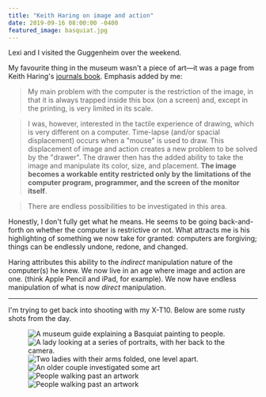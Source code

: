 ```yaml
---
title: "Keith Haring on image and action"
date: 2019-09-16 08:00:00 -0400
featured_image: basquiat.jpg
---
```


Lexi and I visited the Guggenheim over the weekend.

My favourite thing in the museum wasn't a piece of art—it was a page from Keith Haring's [journals book](http://www.haring.com/!/archives/journals). Emphasis added by me:

> My main problem with the computer is the restriction of the image, in that it is always trapped inside this box (on a screen) and, except in the printing, is very limited in its scale.

> I was, however, interested in the tactile experience of drawing, which is very different on a computer. Time-lapse (and/or spacial displacement) occurs when a "mouse" is used to draw. This displacement of image and action creates a new problem to be solved by the "drawer". The drawer then has the added ability to take the image and manipulate its color, size, and placement. **The image becomes a workable entity restricted only by the limitations of the computer program, programmer, and the screen of the monitor itself**.

> There are endless possibilities to be investigated in this area.

Honestly, I don't fully get what he means. He seems to be going back-and-forth on whether the computer is restrictive or not. What attracts me is his highlighting of something we now take for granted: computers are forgiving; things can be endlessly undone, redone, and changed.

Haring attributes this ability to the _indirect_ manipulation nature of the computer(s) he knew. We now live in an age where image and action are one. (think Apple Pencil and iPad, for example). We now have endless manipulation of what is now _direct_ manipulation.

<hr>

I'm trying to get back into shooting with my X-T10. Below are some rusty shots from the day.

<figure>
    <img src="https://ik.imagekit.io/dw/notes/keith-haring-on-image-and-action/basquiat.jpg" alt="A museum guide explaining a Basquiat painting to people.">
    <img src="https://ik.imagekit.io/dw/notes/keith-haring-on-image-and-action/framed.jpg" alt="A lady looking at a series of portraits, with her back to the camera.">
    <img src="https://ik.imagekit.io/dw/notes/keith-haring-on-image-and-action/arms-crossed.jpg" alt="Two ladies with their arms folded, one level apart.">
    <img src="https://ik.imagekit.io/dw/notes/keith-haring-on-image-and-action/couple.jpg" alt="An older couple investigated some art">
    <img src="https://ik.imagekit.io/dw/notes/keith-haring-on-image-and-action/gunpowder.jpg" alt="People walking past an artwork">
    <img src="https://ik.imagekit.io/dw/notes/keith-haring-on-image-and-action/yellow.jpg" alt="People walking past an artwork">
</figure>